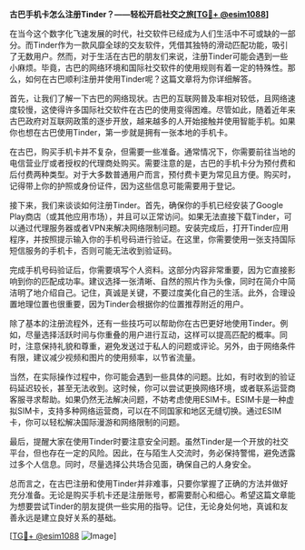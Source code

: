 **古巴手机卡怎么注册Tinder？——轻松开启社交之旅[[TG💪+ @esim1088](https://t.me/s/esim1088)]**

在当今这个数字化飞速发展的时代，社交软件已经成为人们生活中不可或缺的一部分。而Tinder作为一款风靡全球的交友软件，凭借其独特的滑动匹配功能，吸引了无数用户。然而，对于生活在古巴的朋友们来说，注册Tinder可能会遇到一些小麻烦。毕竟，古巴的网络环境和国际社交软件的使用规则有着一定的特殊性。那么，如何在古巴顺利注册并使用Tinder呢？这篇文章将为你详细解答。

首先，让我们了解一下古巴的网络现状。古巴的互联网普及率相对较低，且网络速度较慢，这使得许多国际社交软件在古巴的使用变得困难。尽管如此，随着近年来古巴政府对互联网政策的逐步开放，越来越多的人开始接触并使用智能手机。如果你也想在古巴使用Tinder，第一步就是拥有一张本地的手机卡。

在古巴，购买手机卡并不复杂，但需要一些准备。通常情况下，你需要前往当地的电信营业厅或者授权的代理商处购买。需要注意的是，古巴的手机卡分为预付费和后付费两种类型。对于大多数普通用户而言，预付费卡更为常见且方便。购买时，记得带上你的护照或身份证件，因为这些信息可能需要用于登记。

接下来，我们来谈谈如何注册Tinder。首先，确保你的手机已经安装了Google Play商店（或其他应用市场），并且可以正常访问。如果无法直接下载Tinder，可以通过代理服务器或者VPN来解决网络限制问题。安装完成后，打开Tinder应用程序，并按照提示输入你的手机号码进行验证。在这里，你需要使用一张支持国际短信服务的手机卡，否则可能无法收到验证码。

完成手机号码验证后，你需要填写个人资料。这部分内容非常重要，因为它直接影响到你的匹配成功率。建议选择一张清晰、自然的照片作为头像，同时在简介中简洁明了地介绍自己。记住，真诚是关键，不要过度美化自己的生活。此外，合理设置地理位置也很重要，因为Tinder会根据你的位置推荐附近的用户。

除了基本的注册流程外，还有一些技巧可以帮助你在古巴更好地使用Tinder。例如，尽量选择活跃时间与你重叠的用户进行互动，这样可以提高匹配的概率。同时，注意保持礼貌和尊重，避免发送过于私人的问题或评论。另外，由于网络条件有限，建议减少视频和图片的使用频率，以节省流量。

当然，在实际操作过程中，你可能会遇到一些具体的问题。比如，有时收到的验证码延迟较长，甚至无法收到。这时候，你可以尝试更换网络环境，或者联系运营商客服寻求帮助。如果仍然无法解决问题，不妨考虑使用ESIM卡。ESIM卡是一种虚拟SIM卡，支持多种网络运营商，可以在不同国家和地区无缝切换。通过ESIM卡，你可以轻松解决国际漫游和网络限制的问题。

最后，提醒大家在使用Tinder时要注意安全问题。虽然Tinder是一个开放的社交平台，但也存在一定的风险。因此，在与陌生人交流时，务必保持警惕，避免透露过多个人信息。同时，尽量选择公共场合见面，确保自己的人身安全。

总而言之，在古巴注册和使用Tinder并非难事，只要你掌握了正确的方法并做好充分准备。无论是购买手机卡还是注册账号，都需要耐心和细心。希望这篇文章能为想要尝试Tinder的朋友提供一些实用的指导。记住，无论身处何地，真诚和友善永远是建立良好关系的基础。

[[TG💪+ @esim1088](https://t.me/s/esim1088) ![Image](https://i.postimg.cc/4NQfJmqS/Snipaste-2025-05-13-00-14-12.png)]